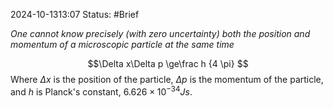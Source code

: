 2024-10-1313:07
Status: #Brief 

*One cannot know precisely (with zero uncertainty) both the position and momentum of a microscopic particle at the same time*

$$\Delta x\Delta p \ge\frac h {4 \pi} $$
Where $\Delta x$ is the position of the particle, $\Delta p$ is the momentum of the particle, and $h$ is Planck's constant, $6.626\times 10 ^{-34} Js$. 
